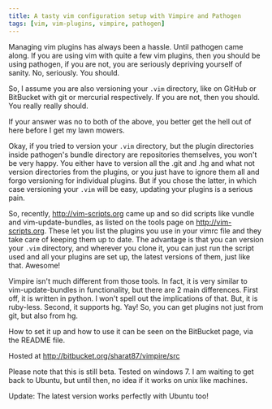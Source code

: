 ```yaml
---
title: A tasty vim configuration setup with Vimpire and Pathogen
tags: [vim, vim-plugins, vimpire, pathogen]
---
```



Managing vim plugins has always been a hassle. Until pathogen came along. If
you are using vim with quite a few vim plugins, then you should be using
pathogen, if you are not, you are seriously depriving yourself of sanity. No,
seriously. You should.

So, I assume you are also versioning your `.vim` directory, like on GitHub or
BitBucket with git or mercurial respectively. If you are not, then you should.
You really really should.

If your answer was no to both of the above, you better get the hell out of here
before I get my lawn mowers.

Okay, if you tried to version your `.vim` directory, but the plugin directories
inside pathogen's bundle directory are repositories themselves, you won't be
very happy. You either have to version all the .git and .hg and what not
version directories from the plugins, or you just have to ignore them all and
forgo versioning for individual plugins. But if you chose the latter, in which
case versioning your `.vim` will be easy, updating your plugins is a serious
pain.

So, recently, <http://vim-scripts.org> came up and so did scripts like vundle and
vim-update-bundles, as listed on the tools page on <http://vim-scripts.org>.
These let you list the plugins you use in your vimrc file and they take care of
keeping them up to date. The advantage is that you can version your `.vim`
directory, and wherever you clone it, you can just run the script used and all
your plugins are set up, the latest versions of them, just like that. Awesome!

Vimpire isn't much different from those tools. In fact, it is very similar to
vim-update-bundles in functionality, but there are 2 main differences. First
off, it is written in python. I won't spell out the implications of that. But,
it is ruby-less. Second, it supports hg. Yay! So, you can get plugins not just
from git, but also from hg.

How to set it up and how to use it can be seen on the BitBucket page, via the
README file.

Hosted at <http://bitbucket.org/sharat87/vimpire/src>

Please note that this is still beta. Tested on windows 7. I am waiting to get
back to Ubuntu, but until then, no idea if it works on unix like machines.

Update: The latest version works perfectly with Ubuntu too!